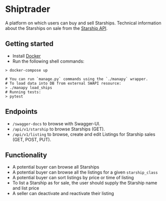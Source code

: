 # Shiptrader

A platform on which users can buy and sell Starships.
Technical information about the Starships on sale from the [Starship
API](https://swapi.co/documentation#starships).

## Getting started

* Install [Docker](https://docs.docker.com/compose/install/#install-compose)
* Run the following shell commands:

```
> docker-compose up

# You can run `manage.py` commands using the `./manapy` wrapper.
# To load data into DB from external SWAPI resource:
> ./manapy load_ships
# Running tests:
> pytest
```

## Endpoints

* `/swagger-docs` to browse with Swagger-UI.
* `/api/v1/starship` to browse Starships (GET).
* `/api/v1/listing` to browse, create and edit Listings for Starship sales (GET, POST, PUT).

## Functionality

* A potential buyer can browse all Starships
* A potential buyer can browse all the listings for a given `starship_class`
* A potential buyer can sort listings by price or time of listing
* To list a Starship as for sale, the user should supply the Starship name and
  list price
* A seller can deactivate and reactivate their listing

